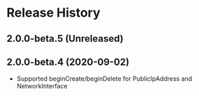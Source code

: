 # Release History

## 2.0.0-beta.5 (Unreleased)


## 2.0.0-beta.4 (2020-09-02)

- Supported beginCreate/beginDelete for PublicIpAddress and NetworkInterface
